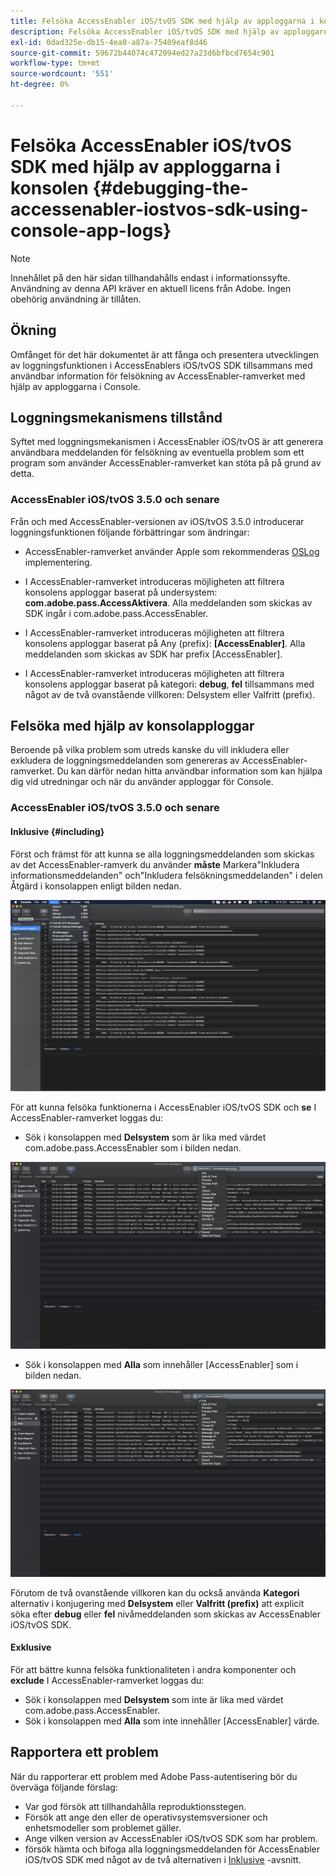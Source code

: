 ```yaml
---
title: Felsöka AccessEnabler iOS/tvOS SDK med hjälp av apploggarna i konsolen
description: Felsöka AccessEnabler iOS/tvOS SDK med hjälp av apploggarna i konsolen
exl-id: 0dad325e-db15-4ea0-a87a-75409eaf8d46
source-git-commit: 59672b44074c472094ed27a23d6bfbcd7654c901
workflow-type: tm+mt
source-wordcount: '551'
ht-degree: 0%

---
```


# Felsöka AccessEnabler iOS/tvOS SDK med hjälp av apploggarna i konsolen {#debugging-the-accessenabler-iostvos-sdk-using-console-app-logs}

>[!NOTE]
>
>Innehållet på den här sidan tillhandahålls endast i informationssyfte. Användning av denna API kräver en aktuell licens från Adobe. Ingen obehörig användning är tillåten.


## Ökning

Omfånget för det här dokumentet är att fånga och presentera utvecklingen av loggningsfunktionen i AccessEnablers iOS/tvOS SDK tillsammans med användbar information för felsökning av AccessEnabler-ramverket med hjälp av apploggarna i Console.

## Loggningsmekanismens tillstånd

Syftet med loggningsmekanismen i AccessEnabler iOS/tvOS är att generera användbara meddelanden för felsökning av eventuella problem som ett program som använder AccessEnabler-ramverket kan stöta på på grund av detta.

### AccessEnabler iOS/tvOS 3.5.0 och senare

Från och med AccessEnabler-versionen av iOS/tvOS 3.5.0 introducerar loggningsfunktionen följande förbättringar som ändringar:

* AccessEnabler-ramverket använder Apple som rekommenderas [OSLog](https://developer.apple.com/documentation/os/oslog) implementering.

* I AccessEnabler-ramverket introduceras möjligheten att filtrera konsolens apploggar baserat på undersystem: **com.adobe.pass.AccessAktivera**. Alla meddelanden som skickas av SDK ingår i com.adobe.pass.AccessEnabler.

* I AccessEnabler-ramverket introduceras möjligheten att filtrera konsolens apploggar baserat på Any (prefix): **[AccessEnabler]**. Alla meddelanden som skickas av SDK har prefix [AccessEnabler].

* I AccessEnabler-ramverket introduceras möjligheten att filtrera konsolens apploggar baserat på kategori: **debug**, **fel** tillsammans med något av de två ovanstående villkoren: Delsystem eller Valfritt (prefix).

## Felsöka med hjälp av konsolapploggar

Beroende på vilka problem som utreds kanske du vill inkludera eller exkludera de loggningsmeddelanden som genereras av AccessEnabler-ramverket. Du kan därför nedan hitta användbar information som kan hjälpa dig vid utredningar och när du använder apploggar för Console.


### AccessEnabler iOS/tvOS 3.5.0 och senare

#### Inklusive {#including}

Först och främst för att kunna se alla loggningsmeddelanden som skickas av det AccessEnabler-ramverk du använder **måste** Markera&quot;Inkludera informationsmeddelanden&quot; och&quot;Inkludera felsökningsmeddelanden&quot; i delen Åtgärd i konsolappen enligt bilden nedan.

![](assets/include-info-debug-msg.png)


För att kunna felsöka funktionerna i AccessEnabler iOS/tvOS SDK och **se** I AccessEnabler-ramverket loggas du:

* Sök i konsolappen med **Delsystem** som är lika med värdet com.adobe.pass.AccessEnabler som i bilden nedan.

![](assets/subsys-console-app.png)

* Sök i konsolappen med **Alla** som innehåller
  [AccessEnabler] som i bilden nedan.

![](assets/any-optn-console-app.png)

Förutom de två ovanstående villkoren kan du också använda **Kategori** alternativ i konjugering med **Delsystem** eller **Valfritt (prefix)** att explicit söka efter **debug** eller **fel** nivåmeddelanden som skickas av AccessEnabler iOS/tvOS SDK.

#### Exklusive

För att bättre kunna felsöka funktionaliteten i andra komponenter och **exclude** I AccessEnabler-ramverket loggas du:

* Sök i konsolappen med **Delsystem** som inte är lika med värdet com.adobe.pass.AccessEnabler.
* Sök i konsolappen med **Alla** som inte innehåller [AccessEnabler] värde.

## Rapportera ett problem

När du rapporterar ett problem med Adobe Pass-autentisering bör du överväga följande förslag:

* Var god försök att tillhandahålla reproduktionsstegen.
* Försök att ange den eller de operativsystemsversioner och enhetsmodeller som problemet gäller.
* Ange vilken version av AccessEnabler iOS/tvOS SDK som har problem.
* försök hämta och bifoga alla loggningsmeddelanden för AccessEnabler iOS/tvOS SDK med något av de två alternativen i [Inklusive](#including) -avsnitt.
